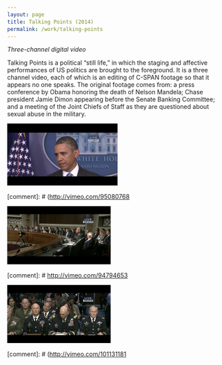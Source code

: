 ```yaml
---
layout: page
title: Talking Points (2014)
permalink: /work/talking-points
---
```


*Three-channel digital video*

Talking Points is a political “still life,” in which the staging  and affective performances of US politics are brought to the foreground. It is a three channel video, each of which is an editing of C-SPAN footage so that it appears no one speaks. The original footage comes  from: a press conference by Obama honoring the death of Nelson Mandela;  Chase president Jamie Dimon appearing before the Senate Banking  Committee; and a meeting of the Joint Chiefs of Staff as they are  questioned about sexual abuse in the military. 

<img src="/assets/Talking points 2.png" alt="img" style="zoom:25%;" />

[comment]: # (http://vimeo.com/95080768

<img src="/assets/Talking points 3.png" alt="Introduction Video (Jamie Dimon)" style="zoom:25%;" />

[comment]: # http://vimeo.com/94794653

<img src="/assets/Talking points 4.png" alt="img" style="zoom:25%;" />

[comment]: # (http://vimeo.com/101131181